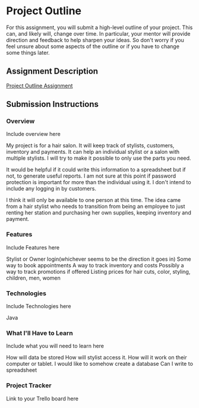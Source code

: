 # Project Outline
For this assignment, you will submit a high-level outline of your project. This can, and likely will, change over time. In particular, your mentor will provide direction and feedback to help sharpen your ideas. So don't worry if you feel unsure about some aspects of the outline or if you have to change some things later.

## Assignment Description
[Project Outline Assignment](https://education.launchcode.org/liftoff/modules/assignments/project-outline)

## Submission Instructions

### Overview
Include overview here

My project is for a hair salon. It will keep track of stylists, customers, inventory and payments. It can help an individual stylist or a salon with multiple stylists. I will try to make it possible to only use the parts you need.

It would be helpful if it could write this information to a spreadsheet but if not, to generate useful reports. I am not sure at this point if password protection is important for more than the individual using it. I don't intend to include any logging in by customers.

I think it will only be available to one person at this time. The idea came from a hair stylist who needs to transition from being an employee to just renting her station and purchasing her own supplies, keeping inventory and payment.
### Features
Include Features here

Stylist or Owner login(whichever seems to be the direction it goes in)
Some way to book appointments
A way to track inventory and costs
Possibly a way to track promotions if offered
Listing prices for hair cuts, color, styling, children, men, women

### Technologies
Include Technologies here

Java

### What I'll Have to Learn
Include what you will need to learn here

How will data be stored
How will stylist access it. How will it work on their computer or tablet.
I would like to somehow create a database
Can I write to spreadsheet
### Project Tracker
Link to your Trello board here
